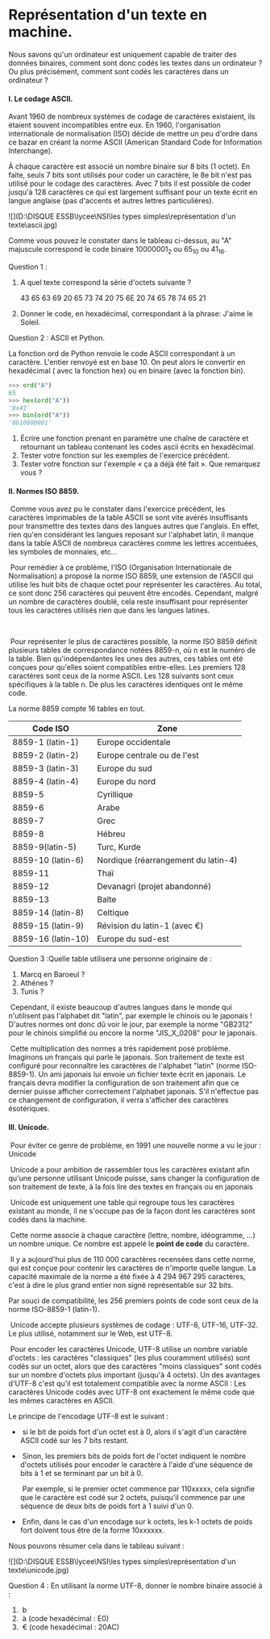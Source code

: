 # Représentation d'un texte en machine. 



Nous savons qu'un ordinateur est uniquement capable de traiter des données binaires, comment sont donc codés les textes dans un ordinateur ? Ou plus précisément, comment sont codés les caractères dans un ordinateur ?

#### I. Le codage ASCII.

Avant 1960 de nombreux systèmes de codage de caractères existaient, ils étaient souvent incompatibles entre eux. En 1960, l'organisation internationale de normalisation (ISO) décide de mettre un peu d'ordre dans ce bazar en créant la norme ASCII (American Standard Code for Information Interchange). 

À chaque caractère est associé un nombre binaire sur 8 bits (1 octet). En faite, seuls 7 bits sont utilisés pour coder un caractère, le 8e bit n'est pas utilisé pour le codage des caractères. Avec 7 bits il est possible de coder jusqu'à 128 caractères ce qui est largement suffisant pour un texte écrit en langue anglaise (pas d'accents et autres lettres particulières). 

![](D:\DISQUE ESSB\lycee\NSI\les types simples\représentation d'un texte\ascii.jpg)

Comme vous pouvez le constater dans le tableau ci-dessus, au "A" majuscule correspond le code binaire $1   0000001_2$  ou $65_{10}$ ou $41_{16}$. 

Question 1 :

1. A quel texte correspond la série d'octets suivante ?

   43 65 63 69 20 65 73 74 20 75 6E 20 74 65 78 74 65 21  

2. Donner le code, en hexadécimal, correspondant à la phrase: J'aime le Soleil.



Question 2 : ASCII et Python. 

La fonction ord de Python renvoie le code ASCII correspondant à un caractère. L'entier renvoyé est en base 10. On peut alors le convertir en hexadécimal ( avec la fonction hex) ou en binaire (avec la fonction bin). 

```python
>>> ord("A")
65
>>> hex(ord("A"))
'0x41'
>>> bin(ord("A"))
'0b10000001'
```



1. Écrire une fonction prenant en paramètre une chaîne de caractère et retournant un tableau contenant les codes ascii écrits en hexadécimal.  
2. Tester votre fonction sur les exemples de l'exercice précédent.  
3. Tester votre fonction sur l'exemple « ça a déjà été fait ». Que remarquez vous ?  



#### II. Normes ISO 8859.

​	Comme vous avez pu le constater dans l'exercice précédent, les caractères imprimables de la table ASCII se sont vite avérés insuffisants pour transmettre des textes dans des langues autres que l'anglais. En effet, rien qu'en considérant les langues reposant sur l'alphabet latin, il manque dans la table ASCII de nombreux caractères comme les lettres accentuées, les symboles de monnaies, etc...



​	Pour remédier à ce problème, l'ISO (Organisation Internationale de Normalisation) a proposé la norme ISO 8859, une extension de l'ASCII qui utilise les huit bits de chaque octet pour représenter les caractères. Au total, ce sont donc 256 caractères qui peuvent être encodés. Cependant, malgré un nombre de caractères doublé, cela reste insuffisant pour représenter tous les caractères utilisés rien que dans les langues latines. 

​	

​	Pour représenter le plus de caractères possible, la norme ISO 8859 définit plusieurs tables de correspondance notées 8859-n, où n est le numéro de la table. Bien qu'indépendantes les unes des autres, ces tables ont été conçues pour qu'elles soient compatibles entre-elles. Les premiers 128 caractères sont ceux de la norme ASCII. Les 128 suivants sont ceux spécifiques à la table n. De plus les caractères identiques ont le même code. 



La norme 8859 compte 16 tables en tout. 

| Code 		ISO           | Zone                                        |
| -------------------------- | ------------------------------------------- |
| 8859-1 		(latin-1)   | Europe 		occidentale                  |
| 8859-2 		(latin-2)   | Europe 		centrale ou de l'est         |
| 8859-3 		(latin-3)   | Europe 		du sud                       |
| 8859-4 		(latin-4)   | Europe 		du nord                      |
| 8859-5                     | Cyrillique                                  |
| 8859-6                     | Arabe                                       |
| 8859-7                     | Grec                                        |
| 8859-8                     | Hébreu                                      |
| 8859-9(latin-5)            | Turc, 		Kurde                         |
| 8859-10 		(latin-6)  | Nordique 		(réarrangement du latin-4) |
| 8859-11                    | Thaï                                        |
| 8859-12                    | Devanagri 		(projet abandonné)        |
| 8859-13                    | Balte                                       |
| 8859-14 		(latin-8)  | Celtique                                    |
| 8859-15 		(latin-9)  | Révision 		du latin-1 (avec €)        |
| 8859-16 		(latin-10) | Europe 		du sud-est                   |



Question 3 :Quelle table utilisera une personne originaire de :

1. Marcq en Baroeul ?
2. Athénes ?  
3. Tunis ?  



​	Cependant, il existe beaucoup d'autres langues dans le monde qui n'utilisent pas l'alphabet dit "latin", par exemple le chinois ou le japonais ! D'autres normes ont donc dû voir le jour, par exemple la norme "GB2312" pour le chinois simplifié ou encore la norme "JIS_X_0208" pour le japonais. 

​	Cette multiplication des normes a très rapidement posé problème. Imaginons un français qui parle le japonais. Son traitement de texte est configuré pour reconnaître les caractères de l'alphabet "latin" (norme ISO-8859-1). Un ami japonais lui envoie un fichier texte écrit en japonais. Le français devra modifier la configuration de son traitement afin que ce dernier puisse afficher correctement l'alphabet japonais. S'il n'effectue pas ce changement de configuration, il verra s'afficher des caractères ésotériques. 





#### III. Unicode.

​	Pour éviter ce genre de problème, en 1991 une nouvelle norme a vu le jour : Unicode

​	Unicode a pour ambition de rassembler tous les caractères existant afin qu'une personne utilisant Unicode puisse, sans changer la configuration de son traitement de texte, à la fois lire des textes en français ou en japonais

​	Unicode est uniquement une table qui regroupe tous les caractères existant au monde, il ne s'occupe pas de la façon dont les caractères sont codés dans la machine. 

​	Cette norme associe à chaque caractère (lettre, nombre, idéogramme, …) un nombre unique. Ce nombre est appelé le **point de code** du caractère. 

​	Il y a aujourd'hui plus de 110 000 caractères recensées dans cette norme, qui est conçue pour contenir les caractères de n'importe quelle langue. La capacité maximale de la norme a été fixée à 4 294 967 295 caractères, c'est à dire le plus grand entier non signé représentable sur 32 bits.

Par souci de compatibilité, les 256 premiers points de code sont ceux de la norme ISO-8859-1 (latin-1). 



​	Unicode accepte plusieurs systèmes de codage : UTF-8, UTF-16, UTF-32. Le plus utilisé, notamment sur le Web, est UTF-8. 

​	Pour encoder les caractères Unicode, UTF-8 utilise un nombre variable d'octets : les caractères "classiques" (les plus couramment utilisés) sont codés sur un octet, alors que des caractères "moins classiques" sont codés sur un nombre d'octets plus important (jusqu'à 4 octets). Un des avantages d'UTF-8 c'est qu'il est totalement compatible avec la norme ASCII : Les caractères Unicode codés avec UTF-8 ont exactement le même code que les mêmes caractères en ASCII. 

Le principe de l'encodage UTF-8 est le suivant : 

- ​	si le bit de poids fort d'un octet est à 0, alors il s'agit d'un caractère ASCII codé sur les 7 bits restant.

- ​	Sinon, les premiers bits de poids fort de l'octet indiquent le nombre d'octets utilisés pour encoder le caractère à l'aide d'une séquence de bits à 1 et se terminant par un bit à 0.  

  ​	Par exemple, si le premier octet commence par 110xxxxx, cela signifie que le caractère est codé sur 2 octets, puisqu'il commence par une séquence de deux bits de poids fort à 1 suivi d'un 0.  

- ​	Enfin, dans le cas d'un encodage sur k octets, les k-1 octets de poids fort doivent tous être de la forme 10xxxxxx.  

Nous pouvons résumer cela dans le tableau suivant :

![](D:\DISQUE ESSB\lycee\NSI\les types simples\représentation d'un texte\unicode.jpg)

Question 4 : En utilisant la norme UTF-8, donner le nombre binaire associé à :

1. ​	b
2. ​	à (code hexadécimal : E0)
3. ​	€ (code hexadécimal : 20AC)